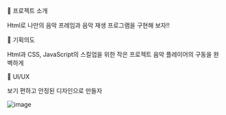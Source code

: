 🎼 프로젝트 소개

  Html로 나만의 음악 프레임과 음악 재생 프로그램을 구현해 보자!!

🎼 기획의도

  Html과 CSS, JavaScript의 스킬업을 위한 작은 프로젝트
  음악 플레이어의 구동을 완벽하게
 
🎨 UI/UX

  보기 편하고 안정된 디자인으로 만들자


![image](https://github.com/Hongyoongi/yungih3/assets/167847389/b4fbaa23-3634-48a5-bd48-6714d1e46820)
